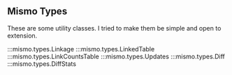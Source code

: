 ## Mismo Types

These are some utility classes.
I tried to make them be simple and open to extension.

:::mismo.types.Linkage
:::mismo.types.LinkedTable
:::mismo.types.LinkCountsTable
:::mismo.types.Updates
:::mismo.types.Diff
:::mismo.types.DiffStats